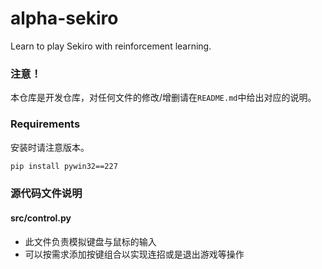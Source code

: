 # alpha-sekiro
Learn to play Sekiro with reinforcement learning.

### 注意！
本仓库是开发仓库，对任何文件的修改/增删请在`README.md`中给出对应的说明。

### Requirements
安装时请注意版本。
```bash
pip install pywin32==227
```

### 源代码文件说明
#### src/control.py
- 此文件负责模拟键盘与鼠标的输入
- 可以按需求添加按键组合以实现连招或是退出游戏等操作